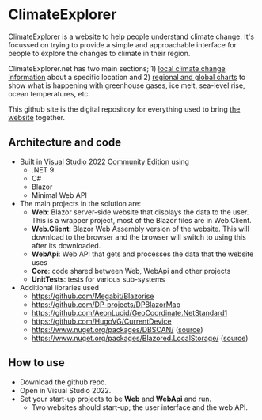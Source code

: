 # ClimateExplorer

[ClimateExplorer](https://climateexplorer.net/) is a website to help people understand climate change. It's focussed on trying to provide a simple and approachable interface for people to explore the changes to climate in their region.

ClimateExplorer.net has two main sections; 1) [local climate change information](https://climateexplorer.net/) about a specific location and 2) [regional and global charts](https://climateexplorer.net/regionalandglobal) to show what is happening with greenhouse gases, ice melt, sea-level rise, ocean temperatures, etc.

This github site is the digital repository for everything used to bring [the website](https://climateexplorer.net/) together.

## Architecture and code
- Built in [Visual Studio 2022 Community Edition](https://visualstudio.microsoft.com/vs/community/) using
  - .NET 9
  - C#
  - Blazor
  - Minimal Web API
- The main projects in the solution are:
  - **Web**: Blazor server-side website that displays the data to the user. This is a wrapper project, most of the Blazor files are in Web.Client.
  - **Web.Client**: Blazor Web Assembly version of the website. This will download to the browser and the browser will switch to using this after its downloaded.
  - **WebApi**: Web API that gets and processes the data that the website uses
  - **Core**: code shared between Web, WebApi and other projects
  - **UnitTests**: tests for various sub-systems
- Additional libraries used
  - https://github.com/Megabit/Blazorise
  - https://github.com/DP-projects/DPBlazorMap
  - https://github.com/AeonLucid/GeoCoordinate.NetStandard1
  - https://github.com/HugoVG/CurrentDevice
  - https://www.nuget.org/packages/DBSCAN/ ([source](https://github.com/viceroypenguin/Dbscan))
  - https://www.nuget.org/packages/Blazored.LocalStorage/ ([source](https://github.com/Blazored/LocalStorage))

## How to use

- Download the github repo. 
- Open in Visual Studio 2022. 
- Set your start-up projects to be **Web** and **WebApi** and run.
  - Two websites should start-up; the user interface and the web API.
